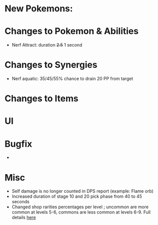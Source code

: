 # New Pokemons:

# Changes to Pokemon & Abilities

- Nerf Attract: duration ~~2.5~~ 1 second

# Changes to Synergies
- Nerf aquatic: 35/45/55% chance to drain 20 PP from target

# Changes to Items

# UI

# Bugfix

-

# Misc

- Self damage is no longer counted in DPS report (example: Flame orb)
- Increased duration of stage 10 and 20 pick phase from 40 to 45 seconds
- Changed shop rarities percentages per level ; uncommon are more common at levels 5-6, commons are less common at levels 6-9. Full details [here](https://discord.com/channels/737230355039387749/1184447560845377719)